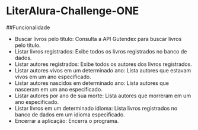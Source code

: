 ﻿# LiterAlura-Challenge-ONE

##Funcionalidade

* Buscar livros pelo título: Consulta a API Gutendex para buscar livros pelo título.
* Listar livros registrados: Exibe todos os livros registrados no banco de dados.
* Listar autores registrados: Exibe todos os autores dos livros registrados.
* Listar autores vivos em um determinado ano: Lista autores que estavam vivos em um ano especificado.
* Listar autores nascidos em determinado ano: Lista autores que nasceram em um ano especificado.
* Listar autores por ano de sua morte: Lista autores que morreram em um ano especificado.
* Listar livros em um determinado idioma: Lista livros registrados no banco de dados em um idioma especificado.
* Encerrar a aplicação: Encerra o programa.


